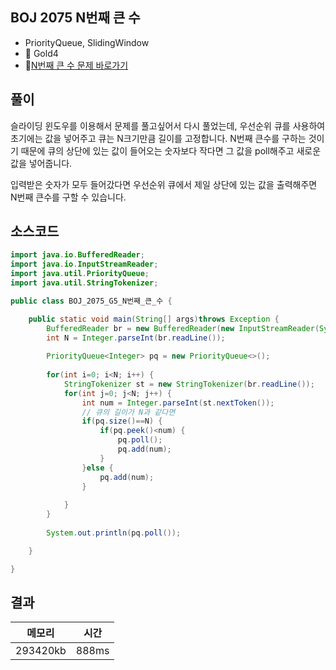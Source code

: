 ## BOJ 2075 N번째 큰 수 
- PriorityQueue, SlidingWindow
- 🥇 Gold4
- 🔗[N번째 큰 수 문제 바로가기](https://www.acmicpc.net/problem/2075)



## 풀이

슬라이딩 윈도우를 이용해서 문제를 풀고싶어서 다시 풀었는데, 우선순위 큐를 사용하여 초기에는 값을 넣어주고 큐는 N크기만큼 길이를 고정합니다. N번째 큰수를 구하는 것이기 때문에 큐의 상단에 있는 값이 들어오는 숫자보다 작다면 그 값을 poll해주고 새로운 값을 넣어줍니다.

입력받은 숫자가 모두 들어갔다면 우선순위 큐에서 제일 상단에 있는 값을 출력해주면 N번째 큰수를 구할 수 있습니다.


## 소스코드
~~~java
import java.io.BufferedReader;
import java.io.InputStreamReader;
import java.util.PriorityQueue;
import java.util.StringTokenizer;

public class BOJ_2075_G5_N번째_큰_수 {

	public static void main(String[] args)throws Exception {
		BufferedReader br = new BufferedReader(new InputStreamReader(System.in));
		int N = Integer.parseInt(br.readLine());
		
		PriorityQueue<Integer> pq = new PriorityQueue<>();
		
		for(int i=0; i<N; i++) {
			StringTokenizer st = new StringTokenizer(br.readLine());
			for(int j=0; j<N; j++) {
				int num = Integer.parseInt(st.nextToken());
				// 큐의 길이가 N과 같다면 
				if(pq.size()==N) {
					if(pq.peek()<num) {
						pq.poll();
						pq.add(num);
					}
				}else {
					pq.add(num);
				}
				
			}
		}
		
		System.out.println(pq.poll());

	}

}

~~~

## 결과 

| 메모리  | 시간 |
|----|----|
|293420kb| 888ms|